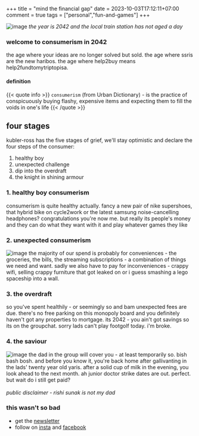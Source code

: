 +++
title = "mind the financial gap"
date = 2023-10-03T17:12:11+07:00
comment = true
tags = ["personal","fun-and-games"]
+++

![image](/images/20231003.jpg)
*the year is 2042 and the local train station has not aged a day*

### welcome to consumerism in 2042
the age where your ideas are no longer solved but sold. the age where ssris are the new haribos. the age where help2buy means help2fundtomytriptopisa.

#### definition
{{< quote info >}}
`consumerism` (from Urban Dictionary) - is the practice of conspicuously buying flashy, expensive items and expecting them to fill the voids in one's life
{{< /quote >}}

## four stages
kubler-ross has the five stages of grief, we'll stay optimistic and declare the four steps of the consumer:

1. healthy boy
2. unexpected challenge
3. dip into the overdraft
4. the knight in shining armour


### 1. healthy boy consumerism
consumerism is quite healthy actually. fancy a new pair of nike supershoes, that hybrid bike on cycle2work or the latest samsung noise-cancelling headphones? congratulations you're now me. but really its people's money and they can do what they want with it and play whatever games they like

### 2. unexpected consumerism
![image](/images/gentleman-spaceship.jfif)
the majority of our spend is probably for conveniences - the groceries, the bills, the streaming subscriptions - a combination of things we need and want. sadly we also have to pay for inconveniences - crappy wifi, selling crappy furniture that got leaked on or i guess smashing a lego spaceship into a wall.

### 3. the overdraft
so you've spent healthily - or seemingly so and bam unexpected fees are due. there's no free parking on this monopoly board and you definitely haven't got any properties to mortgage. its 2042 - you ain't got savings so its on the groupchat. sorry lads can't play footgolf today. i'm broke.

### 4. the saviour
![image](/images/rishi-sunak.jpg)
the dad in the group will cover you - at least temporarily so. bish bash bosh. and before you know it, you're back home after gallivanting in the lads' twenty year old yaris. after a solid cup of milk in the evening, you look ahead to the next month. ah junior doctor strike dates are out. perfect. but wait do i still get paid?
\
\
*public disclaimer - rishi sunak is not my dad*

### this wasn't so bad
- get the [newsletter](https://doctorx.substack.com/)
- follow on [insta](https://www.instagram.com/doctorxdiary) and [facebook](https://www.facebook.com/DoctorXdiary/)